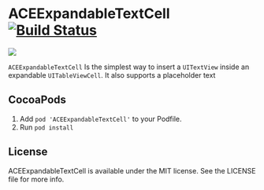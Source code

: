 ACEExpandableTextCell [![Build Status](https://travis-ci.org/acerbetti/ACEExpandableTextCell.svg?branch=master)](https://travis-ci.org/acerbetti/ACEExpandableTextCell)
=====================

![](https://github.com/acerbetti/ACEExpandableTextCell/blob/master/demo.gif?raw=true)

`ACEExpandableTextCell` Is the  simplest way to insert a `UITextView` inside an expandable `UITableViewCell`.
It also supports a placeholder text

## CocoaPods

1. Add `pod 'ACEExpandableTextCell'` to your Podfile.
2. Run `pod install`

## License

ACEExpandableTextCell is available under the MIT license. See the LICENSE file for more info.
